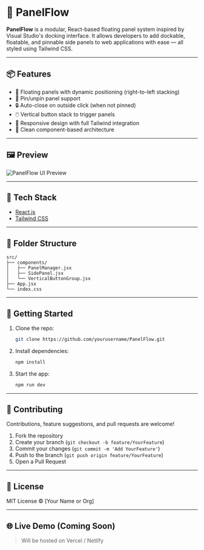 # 🚀 PanelFlow

**PanelFlow** is a modular, React-based floating panel system inspired by Visual Studio's docking interface. It allows developers to add dockable, floatable, and pinnable side panels to web applications with ease — all styled using Tailwind CSS.

---

## 📦 Features

- 🧩 Floating panels with dynamic positioning (right-to-left stacking)
- 📌 Pin/unpin panel support
- 🔒 Auto-close on outside click (when not pinned)
- 🖱️ Vertical button stack to trigger panels
- 📐 Responsive design with full Tailwind integration
- 🧼 Clean component-based architecture

---

## 🖼️ Preview

![PanelFlow UI Preview](./preview.png)

---

## 🔧 Tech Stack

- [React.js](https://react.dev)
- [Tailwind CSS](https://tailwindcss.com)

---

## 📁 Folder Structure

```
src/
├── components/
│   ├── PanelManager.jsx
│   ├── SidePanel.jsx
│   └── VerticalButtonGroup.jsx
├── App.jsx
└── index.css
```

---

## 🚀 Getting Started

1. Clone the repo:
   ```bash
   git clone https://github.com/yourusername/PanelFlow.git
   ```

2. Install dependencies:
   ```bash
   npm install
   ```

3. Start the app:
   ```bash
   npm run dev
   ```

---

## 🤝 Contributing

Contributions, feature suggestions, and pull requests are welcome!

1. Fork the repository
2. Create your branch (`git checkout -b feature/YourFeature`)
3. Commit your changes (`git commit -m 'Add YourFeature'`)
4. Push to the branch (`git push origin feature/YourFeature`)
5. Open a Pull Request

---

## 📝 License

MIT License © [Your Name or Org]

---

## 🌐 Live Demo (Coming Soon)

> Will be hosted on Vercel / Netlify
